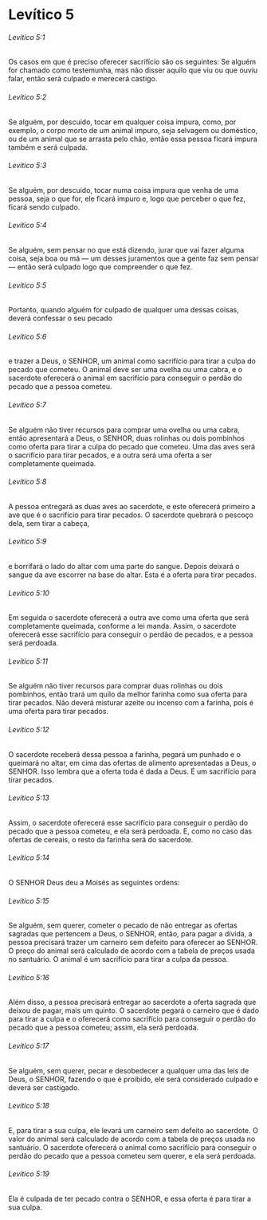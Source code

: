 # Levítico 5

###### Levítico 5:1

Os casos em que é preciso oferecer sacrifício são os seguintes: Se alguém for chamado como testemunha, mas não disser aquilo que viu ou que ouviu falar, então será culpado e merecerá castigo.

###### Levítico 5:2

Se alguém, por descuido, tocar em qualquer coisa impura, como, por exemplo, o corpo morto de um animal impuro, seja selvagem ou doméstico, ou de um animal que se arrasta pelo chão, então essa pessoa ficará impura também e será culpada.

###### Levítico 5:3

Se alguém, por descuido, tocar numa coisa impura que venha de uma pessoa, seja o que for, ele ficará impuro e, logo que perceber o que fez, ficará sendo culpado.

###### Levítico 5:4

Se alguém, sem pensar no que está dizendo, jurar que vai fazer alguma coisa, seja boa ou má — um desses juramentos que a gente faz sem pensar — então será culpado logo que compreender o que fez.

###### Levítico 5:5

Portanto, quando alguém for culpado de qualquer uma dessas coisas, deverá confessar o seu pecado

###### Levítico 5:6

e trazer a Deus, o SENHOR, um animal como sacrifício para tirar a culpa do pecado que cometeu. O animal deve ser uma ovelha ou uma cabra, e o sacerdote oferecerá o animal em sacrifício para conseguir o perdão do pecado que a pessoa cometeu.

###### Levítico 5:7

Se alguém não tiver recursos para comprar uma ovelha ou uma cabra, então apresentará a Deus, o SENHOR, duas rolinhas ou dois pombinhos como oferta para tirar a culpa do pecado que cometeu. Uma das aves será o sacrifício para tirar pecados, e a outra será uma oferta a ser completamente queimada.

###### Levítico 5:8

A pessoa entregará as duas aves ao sacerdote, e este oferecerá primeiro a ave que é o sacrifício para tirar pecados. O sacerdote quebrará o pescoço dela, sem tirar a cabeça,

###### Levítico 5:9

e borrifará o lado do altar com uma parte do sangue. Depois deixará o sangue da ave escorrer na base do altar. Esta é a oferta para tirar pecados.

###### Levítico 5:10

Em seguida o sacerdote oferecerá a outra ave como uma oferta que será completamente queimada, conforme a lei manda. Assim, o sacerdote oferecerá esse sacrifício para conseguir o perdão de pecados, e a pessoa será perdoada.

###### Levítico 5:11

Se alguém não tiver recursos para comprar duas rolinhas ou dois pombinhos, então trará um quilo da melhor farinha como sua oferta para tirar pecados. Não deverá misturar azeite ou incenso com a farinha, pois é uma oferta para tirar pecados.

###### Levítico 5:12

O sacerdote receberá dessa pessoa a farinha, pegará um punhado e o queimará no altar, em cima das ofertas de alimento apresentadas a Deus, o SENHOR. Isso lembra que a oferta toda é dada a Deus. É um sacrifício para tirar pecados.

###### Levítico 5:13

Assim, o sacerdote oferecerá esse sacrifício para conseguir o perdão do pecado que a pessoa cometeu, e ela será perdoada. E, como no caso das ofertas de cereais, o resto da farinha será do sacerdote.

###### Levítico 5:14

O SENHOR Deus deu a Moisés as seguintes ordens:

###### Levítico 5:15

Se alguém, sem querer, cometer o pecado de não entregar as ofertas sagradas que pertencem a Deus, o SENHOR, então, para pagar a dívida, a pessoa precisará trazer um carneiro sem defeito para oferecer ao SENHOR. O preço do animal será calculado de acordo com a tabela de preços usada no santuário. O animal é um sacrifício para tirar a culpa da pessoa.

###### Levítico 5:16

Além disso, a pessoa precisará entregar ao sacerdote a oferta sagrada que deixou de pagar, mais um quinto. O sacerdote pegará o carneiro que é dado para tirar a culpa e o oferecerá como sacrifício para conseguir o perdão do pecado que a pessoa cometeu; assim, ela será perdoada.

###### Levítico 5:17

Se alguém, sem querer, pecar e desobedecer a qualquer uma das leis de Deus, o SENHOR, fazendo o que é proibido, ele será considerado culpado e deverá ser castigado.

###### Levítico 5:18

E, para tirar a sua culpa, ele levará um carneiro sem defeito ao sacerdote. O valor do animal será calculado de acordo com a tabela de preços usada no santuário. O sacerdote oferecerá o animal como sacrifício para conseguir o perdão do pecado que a pessoa cometeu sem querer, e ela será perdoada.

###### Levítico 5:19

Ela é culpada de ter pecado contra o SENHOR, e essa oferta é para tirar a sua culpa.


